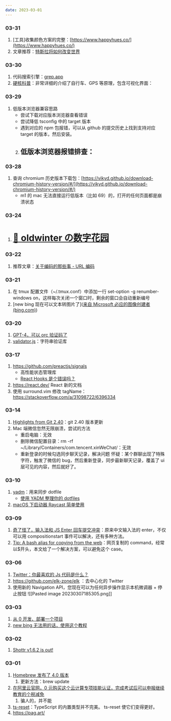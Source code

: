 ```yaml
---
date: 2023-03-01
---
```


### 03-31

1. [工具]收集颜色方案的完整：[https://www.happyhues.co/](https://www.happyhues.co/)
2. 文章推荐：[特斯拉将如何改变世界](https://waitbutwhy.com/2015/06/how-tesla-will-change-your-life.html)

### 03-30

1. 代码搜索引擎：[grep.app](https://grep.app/)
2. [硬核科普](https://ciechanow.ski/archives/)：非常详细的介绍了自行车、GPS 等原理，包含可视化界面：

### 03-29

1. 低版本浏览器兼容思路
   - 尝试下载对应版本浏览器查看错误
   - 尝试降低 tsconfig 中的 target 版本
   - 遇到对应的 npm 包报错，可以从 github 的提交历史上找到支持对应 target 的版本，然后安装。
   2. 低版本浏览器报错排查：
      -

### 03-28

1. 查询 chromium 历史版本下载包：[https://vikyd.github.io/download-chromium-history-version/#/](https://vikyd.github.io/download-chromium-history-version/#/)
   - m1 的 mac 无法直接运行低版本（比如 69）的，打开的任何页面都是崩溃状态

### 03-24

1. # [🌿 oldwinter の数字花园](https://garden.oldwinter.top/)

### 03-22

1.  推荐文章：[关于编码的那些事 - URL 编码](https://mp.weixin.qq.com/s/QQEq-_84SxcLzAbRHSuYVw)

### 03-21

1. 在 tmux 配置文件（~/.tmux.conf）中添加一行 set-option -g renumber-windows on，这样每次关闭一个窗口时，剩余的窗口会自动重新编号
2. [new bing 现在可以文本转图片了]([来自 Microsoft 必应的图像创建者 (bing.com)](https://cn.bing.com/images/create?FORM=GENILP))

### 03-20

1. [GPT-4，可以 orc 验证码了](https://twitter.com/iScienceLuvr/status/1636479877519147008?ref=labnotes.org)
2. [validator.js](https://github.com/validatorjs/validator.js)：字符串验证库

### 03-17

1. https://github.com/preactjs/signals
   - 高性能状态管理库
   - [React Hooks 是个错误吗？](https://jakelazaroff.com/words/were-react-hooks-a-mistake/?ref=labnotes-by-assaf-arkin)
2. https://react.dev/ React 新的文档
3. 使用 surround.vim 修改 tagName：https://stackoverflow.com/a/31098722/6396334

### 03-14

1. [Highlights from Git 2.40](https://github.blog/2023-03-13-highlights-from-git-2-40/)：git 2.40 版本更新
2. Mac 端微信忽然无限崩溃，尝试的方法
   - 重启电脑：无效
   - 删除微信配置目录：rm -rf ~/Library/Containers/com.tencent.xinWeChat/：无效
   - 重新登录的时候勾选同步聊天记录，解决问题
     怀疑：某个群聊出现了特殊字符，触发了微信的 bug，然后重新登录，同步最新聊天记录，覆盖了 ui 层可见的内容，然后就好了。

### 03-10

1. [yadm](https://github.com/TheLocehiliosan/yadm)：用来同步 dotfile
   - [使用 YADM 整理你的 dotfiles](https://sspai.com/post/66894)
2. [macOS 下启动器 Raycast 简单使用](https://einverne.github.io/post/2022/03/raycast-usage.html)

### 03-09

1. [奇了怪了，输入法和 JS Enter 回车提交冲突](https://www.zhangxinxu.com/wordpress/2023/02/js-enter-submit-compositionupdate/)：原来中文输入法的 enter，不仅可以用 compositionstart 事件可以解决，还有多种方法。
2. [Tip: A bash alias for copying from the web](https://www.30secondsofcode.org/articles/s/bash-alias-dollar-sign)：网页复制的 command，经常以$开头，本文给了一个解决方案，可以避免这个 case。

### 03-06

1. [Twitter：你最喜欢的 Js 代码是什么？](https://twitter.com/midudev/status/1632452559972581377)
2. https://github.com/elk-zone/elk ：去中心化的 Twitter
3. 使用新的 Navigation API，您现在可以为任何异步操作显示本机微调器 + 停止按钮 ![[Pasted image 20230307185305.png]]

### 03-03

1. [从 0 开发、部署一个项目](https://www.youtube.com/watch?v=aKTSC4D1GL8&t=1026s)
2. [new bing 无法用的话，使用这个教程](https://zhuanlan.zhihu.com/p/605970396)

### 03-02

1. [Shottr v1.6.2 is out!](https://shottr.cc/newversion.html)

### 03-01

1. [Homebrew 发布了 4.0 版本](https://brew.sh/2023/02/16/homebrew-4.0.0/)
   1. 更新方法：brew update
2. [在阿里云官网，0 元购买这个云计算专项技能认证，完成考试后可以申报继续教育的个税减免](https://edu.aliyun.com/certification/cldc15)
   1. 骗人的，并不能
3. [ts-reset](https://github.com/total-typescript/ts-reset?ref=labnotes-by-assaf-arkin)：TypeScript 的内置类型并不完美。 ts-reset 使它们变得更好。
4. https://pag.art/

